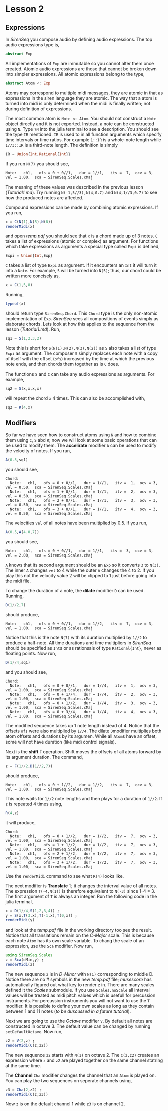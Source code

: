 # Lesson 2


## Expressions

In *SirenSeq* you compose audio by defining audio expressions.  The top audio expressions type is,
```julia
abstract Exp
```
All implementations of `Exp` are immutable so you cannot alter them once created.  Atomic audio expressions are those that cannot be broken down into simpler expressions.  All atomic expressions belong to the type,
```julia
abstract Atom <: Exp
```
Atoms may correspond to multiple midi messages, they are atomic in that as expressions in the siren language they are atomic.  The way that a atom is turned into midi is only determined when the midi is finally written; not during definition of expressions.

The most common atom is `Note <: Atom`.  You should not construct a `Note` object directly and it is not exported.  Instead, a note can be constructed using `N`.  Type `?N` into the julia terminal to see a description.  You should see the type `IR` mentioned.  `IR` is used to in all function arguments which specify time intervals or time ratios.  For example `1::IR` is a whole-note length while `1//3::IR` is a third-note length.  The definition is simply
```julia
IR = Union{Int,Rational{Int}}
```
If you run `N(7)` you should see,
```
Note:   ch1,   ofs = 0 + 0//1,   dur = 1//1,   itv =  7,  ocv = 3,  vel = 1.00,  sca = SirenSeq.Scales.cMaj
```
The meaning of these values was described in the previous lesson (*Tutorial1.md*).  Try running `N(-1,5//3)`, `N(4,0.7)` and `N(4,1//3,0.7)` to see how the produced notes are affected.

Compound expressions can be made by combining atomic expressions.  If you run,
```julia
x = C(N(1),N(5),N(8))
renderMidi(x)
```
and open *temp.pdf* you should see that `x` is a chord made up of 3 notes.  `C` takes a list of expressions (atomic or complex) as argument. For functions which take expressions as arguments a special type called `Expi` is defined,
```julia
Expi = Union{Int,Exp}
```
`C` takes a list of type `Expi` as argument.  If it encounters an `Int` it will turn it into a `Note`.  For example, `5` will be turned into `N(5)`; thus, our chord could be written more concisely as,
```julia
x = C(1,5,8)
```
Running,
```julia
typeof(x)
```
should return type `SirenSeq.Chord`.  This `Chord` type is the only non-atomic implementation of `Exp`.  *SirenSeq* sees all compositions of events simply as elaborate chords.  Lets look at how this applies to the sequence from the lesson (*Tutorial1.md*).  Run,
```julia
sq1 = S(1,2,3,2)
```
Note this is short for `S(N(1),N(2),N(3),N(2))` as `S` also takes a list of type `Expi` as argument.  The composer `S` simply replaces each note with a copy of itself with the offset (`ofs`) increased by the time at which the previous note ends, and then chords them together as is `C` does.

The functions `S` and `C` can take any audio expressions as arguments. For example,
```julia
sq2 = S(x,x,x,x)
```
will repeat the chord `x` 4 times.  This can also be accomplished with,
```julia
sq2 = R(4,x)
```


## Modifiers

So far we have seen how to construct atoms using `N` and how to combine them using `C`, `S` abd `R`; now we will look at some basic operations that can be used to modify them.  The **accelirate** modifier `A` can be used to modify the velocity of notes.  If you run,
```julia
A(0.5,sq1)
```
you should see,
```
Chord:
  Note:   ch1,   ofs = 0 + 0//1,   dur = 1//1,   itv =  1,  ocv = 3,  vel = 0.50,  sca = SirenSeq.Scales.cMaj
  Note:   ch1,   ofs = 1 + 0//1,   dur = 1//1,   itv =  2,  ocv = 3,  vel = 0.50,  sca = SirenSeq.Scales.cMaj
  Note:   ch1,   ofs = 2 + 0//1,   dur = 1//1,   itv =  3,  ocv = 3,  vel = 0.50,  sca = SirenSeq.Scales.cMaj
  Note:   ch1,   ofs = 3 + 0//1,   dur = 1//1,   itv =  4,  ocv = 3,  vel = 0.50,  sca = SirenSeq.Scales.cMaj
```
The velocities `vel` of all notes have been multiplied by 0.5.  If you run,
```julia
A(0.5,A(4.0,7))
```
you should see,
```
Note:   ch1,   ofs = 0 + 0//1,   dur = 1//1,   itv =  3,  ocv = 3,  vel = 2.00,  sca = SirenSeq.Scales.cMaj
```
`A` knows that its second argument should be an `Exp` so it converts `3` to `N(3)`.  The inner `A` changes `vel` to 4  while the outer `A` changes the 4 to 2.  If you play this not the velocity value 2 will be clipped to 1 just before going into the midi file.

To change the duration of a note, the **dilate** modifier `D` can be used.  Running,
```julia
D(1//2,7)
```
should produce,
```
Note:   ch1,   ofs = 0 + 0//1,   dur = 1//2,   itv =  7,  ocv = 3,  vel = 1.00,  sca = SirenSeq.Scales.cMaj
```
Notice that this is the note `N(7)` with its duration multiplied by `1//2` to produce a half-note.  All time durations and time multipliers in *SirenSeq* should be specified as `Int`s or as rationsals of type `Rational{Int}`, never as floating points.  Now run,
```julia
D(1//4,sq1)
```
and you should see,
```
Chord:
  Note:   ch1,   ofs = 0 + 0//1,   dur = 1//4,   itv =  1,  ocv = 3,  vel = 1.00,  sca = SirenSeq.Scales.cMaj
  Note:   ch1,   ofs = 0 + 1//4,   dur = 1//4,   itv =  2,  ocv = 3,  vel = 1.00,  sca = SirenSeq.Scales.cMaj
  Note:   ch1,   ofs = 0 + 1//2,   dur = 1//4,   itv =  3,  ocv = 3,  vel = 1.00,  sca = SirenSeq.Scales.cMaj
  Note:   ch1,   ofs = 0 + 3//4,   dur = 1//4,   itv =  4,  ocv = 3,  vel = 1.00,  sca = SirenSeq.Scales.cMaj
```
The modified sequence takes up 1 note length instead of 4.  Notice that the offsets `ofs` were also multiplied by `1//4`.  The dilate `D`modifier multiplies both atom offsets and durations by its argumen.  While all `Atom`s have an offset, some will not have duration (like midi control signals).

Next is the **shift** `F` operation.  Shift moves the offsets of all atoms forward by its argument duration.  The command,
```julia
z = F(1//2,D(1//2,7))
```
should produce,
```
Note:   ch1,   ofs = 0 + 1//2,   dur = 1//2,   itv =  7,  ocv = 3,  vel = 1.00,  sca = SirenSeq.Scales.cMaj
```
This note waits for `1//2` note lengths and then plays for a duration of `1//2`.  If `z` is repeated 4 times using,
```julia
R(4,z)
```
it will produce,
```
Chord:
  Note:   ch1,   ofs = 0 + 1//2,   dur = 1//2,   itv =  7,  ocv = 3,  vel = 1.00,  sca = SirenSeq.Scales.cMaj
  Note:   ch1,   ofs = 1 + 1//2,   dur = 1//2,   itv =  7,  ocv = 3,  vel = 1.00,  sca = SirenSeq.Scales.cMaj
  Note:   ch1,   ofs = 2 + 1//2,   dur = 1//2,   itv =  7,  ocv = 3,  vel = 1.00,  sca = SirenSeq.Scales.cMaj
  Note:   ch1,   ofs = 3 + 1//2,   dur = 1//2,   itv =  7,  ocv = 3,  vel = 1.00,  sca = SirenSeq.Scales.cMaj
```
Use the `renderMidi` command to see what `R(4)` looks like.

The next modifier is **Translate** `T`; it changes the interval value of all notes.  The expression `T(-4,N(1))` is therefore equivalent to `N(-3)` since 1-4 = 3.  The first argument of `T` is always an integer.  Run the following code in the julia terminal,
```julia
x = D(1//4,S(1,2,3,4)) ;
y = S(x,T(3,x),T(-1,x),T(0,x)) ;
renderMidi(y)
```
and look at the *temp.pdf* file in the working directory too see the result.  Notice that all translations remain on the *C-Major* scale.  This is because each note `Atom` has its own scale variable.  To chang the scale of an expression, use the `Sca` modifier.  Now run,
```julia
using SirenSeq.Scales
z = Sca(dMin,y) ;
renderMidi(z)
```
The new sequence `z` is in *D-Minor* with `N(1)` corresponding to middle D.  Notice there are no \# symbols in the new *temp.pdf* file; *musescore* has automatically figured out what key to render `z` in.  There are many scales defined it the *Scales* submodule.  If you use `Scales.noScale` all interval values will be treated as midi pitch values which is usefull for percussion instruments.  For percussion instruments you will not want to use the `T` modifier.  It is possible to define your own scales as long as they contain between 1 and 11 notes (*to be duscussed in a future tutorial*).

Next we are going to use the *Octave* modifier `V`.  By default all notes are constructed in octave 3.  The default value can be changed by running `setDefaultOctave`.  Now run,
```julia
z2 = V(2,z) ;
renderMidi(C(z,z2))
```
The new sequence `z2` starts with `N(1)` on octave 2.  The `C(z,z2)` creates an expression where `z` and `z2` are played together on the same channel statring at the same time.

The **Channel** `Cha` modifier changes the channel that an `Atom` is played on.  You can play the two sequences on seperate channels using,
```julia
z3 = Cha(2,z2) ;
renderMidi(C(z,z3))
```
Now `z` is on the default channel 1 while `z3` is on channel 2.
